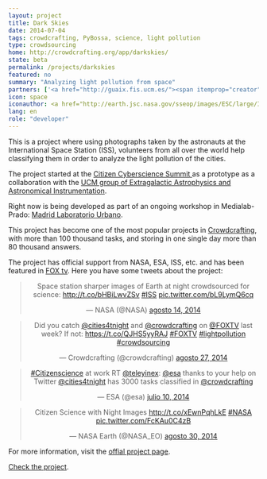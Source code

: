 ```yaml
---
layout: project
title: Dark Skies
date: 2014-07-04
tags: crowdcrafting, PyBossa, science, light pollution 
type: crowdsourcing
home: http://crowdcrafting.org/app/darkskies/
state: beta
permalink: /projects/darkskies
featured: no
summary: "Analyzing light pollution from space"
partners: ['<a href="http://guaix.fis.ucm.es/"><span itemprop="creator">UCM group of Extragalactic Astrophysics and Astronomical Instrumentation</span></a>', '<a href="http://medialab-prado.es/"><span itemprop="creator"> Medialab-Prado</span>', '<a href="http://crowdcrafting.org/"><span itemprop="creator">Crowdcrafting</span></a>']
icon: space
iconauthor: <a href="http://earth.jsc.nasa.gov/sseop/images/ESC/large/ISS030/ISS030-E-21177.jpg">NASA</a>
lang: en
role: "developer"
---
```


This is a project where using photographs taken by the astronauts at the International Space Station (ISS), volunteers from all over the world
help classifying them in order to analyze the light pollution of the cities.

The project started at the [ Citizen Cyberscience Summit ](http://cybersciencesummit.org/) as a prototype as a 
collaboration with the [UCM group of Extragalactic Astrophysics and Astronomical Instrumentation](guaix.fis.ucm.es). 

Right now is being developed as part of an ongoing workshop
in Medialab-Prado: [Madrid Laboratorio Urbano](http://medialab-prado.es/article/madridlaboratoriourbano).

This project has become one of the most popular projects in [Crowdcrafting](http://crowdcrafting.org), with more than 100 thousand tasks, and storing in one single day more than 80 thousand answers.

The project has official support from NASA, ESA, ISS, etc. and has been featured in [FOX tv](https://video.foxnews.com/v/video-embed.html?video_id=3742323090001). Here you have some tweets about the project:

<blockquote class="twitter-tweet" lang="es" align="center"><p>Space station sharper images of Earth at night crowdsourced for science: <a href="http://t.co/bHBiLwvZSv">http://t.co/bHBiLwvZSv</a>   <a href="https://twitter.com/hashtag/ISS?src=hash">#ISS</a> <a href="http://t.co/bL9LymQ6cq">pic.twitter.com/bL9LymQ6cq</a></p>&mdash; NASA (@NASA) <a href="https://twitter.com/NASA/status/499963958552711168">agosto 14, 2014</a></blockquote>
<script async src="//platform.twitter.com/widgets.js" charset="utf-8"></script>

<blockquote class="twitter-tweet" lang="es" align="center"><p>Did you catch <a href="https://twitter.com/cities4tnight">@cities4tnight</a> and <a href="https://twitter.com/crowdcrafting">@crowdcrafting</a> on <a href="https://twitter.com/FOXTV">@FOXTV</a> last week? If not: <a href="https://t.co/QJHS5yyRAJ">https://t.co/QJHS5yyRAJ</a> <a href="https://twitter.com/hashtag/FOXTV?src=hash">#FOXTV</a> <a href="https://twitter.com/hashtag/lightpollution?src=hash">#lightpollution</a> <a href="https://twitter.com/hashtag/crowdsourcing?src=hash">#crowdsourcing</a></p>&mdash; Crowdcrafting (@crowdcrafting) <a href="https://twitter.com/crowdcrafting/status/504596643648638976">agosto 27, 2014</a></blockquote>
<script async src="//platform.twitter.com/widgets.js" charset="utf-8"></script>


<blockquote class="twitter-tweet" lang="es" align="center"><p><a href="https://twitter.com/hashtag/Citizenscience?src=hash">#Citizenscience</a> at work RT <a href="https://twitter.com/teleyinex">@teleyinex</a>: <a href="https://twitter.com/esa">@esa</a> thanks to your help on Twitter <a href="https://twitter.com/cities4tnight">@cities4tnight</a> has 3000 tasks classified in <a href="https://twitter.com/crowdcrafting">@crowdcrafting</a></p>&mdash; ESA (@esa) <a href="https://twitter.com/esa/status/487228335018475521">julio 10, 2014</a></blockquote>
<script async src="//platform.twitter.com/widgets.js" charset="utf-8"></script>


<blockquote class="twitter-tweet" lang="es" align="center"><p>Citizen Science with Night Images <a href="http://t.co/xEwnPqhLkE">http://t.co/xEwnPqhLkE</a> <a href="https://twitter.com/hashtag/NASA?src=hash">#NASA</a> <a href="http://t.co/FcKAu0C4zB">pic.twitter.com/FcKAu0C4zB</a></p>&mdash; NASA Earth (@NASA_EO) <a href="https://twitter.com/NASA_EO/status/505716577619439616">agosto 30, 2014</a></blockquote>
<script async src="//platform.twitter.com/widgets.js" charset="utf-8"></script>



For more information, visit the [offial project page](http://www.citiesatnight.org/).

<a target="_blank" href="http://crowdcrafting.org/app/darkskies/">Check the
project</a>.
